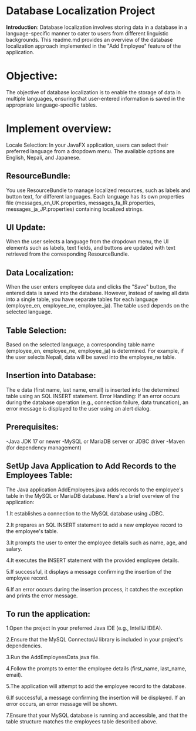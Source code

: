 # **Database Localization Project**

**Introduction**: Database localization involves storing data in a database in a language-specific manner to cater to users from different linguistic backgrounds. This readme.md provides an overview of the database localization approach implemented in the "Add Employee" feature of the application.

# **Objective**: 
The objective of database localization is to enable the storage of data in multiple languages, ensuring that user-entered information is saved in the appropriate language-specific tables.

# **Implement overview**:
Locale Selection: In your JavaFX application, users can select their preferred language from a dropdown menu. The available options are English, Nepali, and Japanese.

## **ResourceBundle**:
You use ResourceBundle to manage localized resources, such as labels and button text, for different languages. Each language has its own properties file (messages_en_UK.properties, messages_fa_IR.properties, messages_ja_JP.properties) containing localized strings.

## **UI Update**:
When the user selects a language from the dropdown menu, the UI elements such as labels, text fields, and buttons are updated with text retrieved from the corresponding ResourceBundle.

## **Data Localization**:
When the user enters employee data and clicks the "Save" button, the entered data is saved into the database. However, instead of saving all data into a single table, you have separate tables for each language (employee_en, employee_ne, employee_ja). The table used depends on the selected language.

## **Table Selection**:
Based on the selected language, a corresponding table name (employee_en, employee_ne, employee_ja) is determined. For example, if the user selects Nepali, data will be saved into the employee_ne table.

## **Insertion into Database**:
The e data (first name, last name, email) is inserted into the determined table using an SQL INSERT statement. Error Handling: If an error occurs during the database operation (e.g., connection failure, data truncation), an error message is displayed to the user using an alert dialog.

## **Prerequisites**:
-Java JDK 17 or newer -MySQL or MariaDB server or JDBC driver -Maven (for dependency management)

## **SetUp Java Application to Add Records to the Employees Table**:
The Java application AddEmployees.java adds records to the employee's table in the MySQL or MariaDB database. Here's a brief overview of the application:

1.It establishes a connection to the MySQL database using JDBC.

 2.It prepares an SQL INSERT statement to add a new employee record to the employee's table.

3.It prompts the user to enter the employee details such as name, age, and salary.

4.It executes the INSERT statement with the provided employee details.

5.If successful, it displays a message confirming the insertion of the employee record.

6.If an error occurs during the insertion process, it catches the exception and prints the error message.

## **To run the application**:

1.Open the project in your preferred Java IDE (e.g., IntelliJ IDEA).

2.Ensure that the MySQL Connector/J library is included in your project's dependencies.

3.Run the AddEmployeesData.java file.

4.Follow the prompts to enter the employee details (first_name, last_name, email).

5.The application will attempt to add the employee record to the database.

6.If successful, a message confirming the insertion will be displayed. If an error occurs, an error message will be shown.

7.Ensure that your MySQL database is running and accessible, and that the table structure matches the employees table described above.
